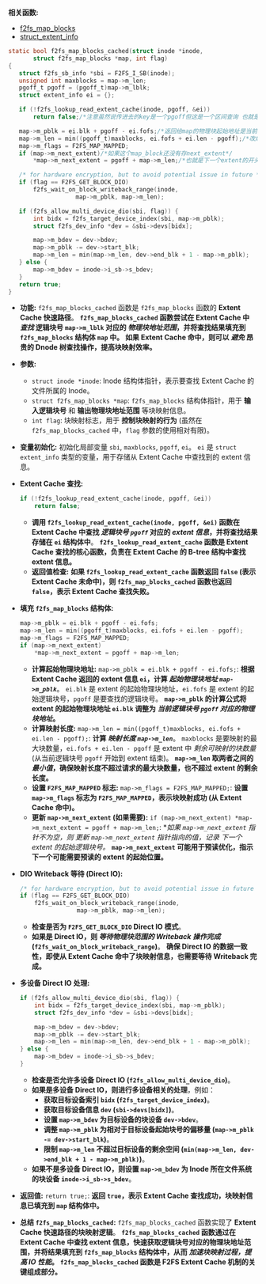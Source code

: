  **相关函数:**
* [f2fs_map_blocks](https://github.com/sigmanature/learn_os_note/blob/main/6.13.1%E5%86%85%E6%A0%B8%E6%96%87%E6%A1%A3%E6%B3%A8%E9%87%8A/fs/f2fs/data.c/f2fs_map_blocks.md)
* [struct_extent_info](https://github.com/sigmanature/learn_os_note/blob/main/6.13.1%E5%86%85%E6%A0%B8%E6%96%87%E6%A1%A3%E6%B3%A8%E9%87%8A/fs/f2fs/f2fs.h/struct_extent_info.md)
 ```c
static bool f2fs_map_blocks_cached(struct inode *inode,
		struct f2fs_map_blocks *map, int flag)
{
	struct f2fs_sb_info *sbi = F2FS_I_SB(inode);
	unsigned int maxblocks = map->m_len;
	pgoff_t pgoff = (pgoff_t)map->m_lblk;
	struct extent_info ei = {};

	if (!f2fs_lookup_read_extent_cache(inode, pgoff, &ei))
		return false;/*注意虽然说传进去的key是一个pgoff但这是一个区间查询 也就是pgoff只要落入一个extent所在的区间就能直接返回这个extent信息*/

	map->m_pblk = ei.blk + pgoff - ei.fofs;/*返回给map的物理块起始地址是当前的页索引减去extent的起始的文件索引(也就是当前也索引相对于当前extent的长度)加上extent当前的物理块起始地址*/
	map->m_len = min((pgoff_t)maxblocks, ei.fofs + ei.len - pgoff);/*改成min(maxblocks,el.len-(pgoff-ei.fofs)更清楚一点就是当前要求的长度和当前extent剩余的长度取最小值*/
	map->m_flags = F2FS_MAP_MAPPED;
	if (map->m_next_extent)/*如果这个map_block还没有存next_extent*/
		*map->m_next_extent = pgoff + map->m_len;/*也就是下一个extent的开头对应的页索引*/

	/* for hardware encryption, but to avoid potential issue in future */
	if (flag == F2FS_GET_BLOCK_DIO)
		f2fs_wait_on_block_writeback_range(inode,
					map->m_pblk, map->m_len);

	if (f2fs_allow_multi_device_dio(sbi, flag)) {
		int bidx = f2fs_target_device_index(sbi, map->m_pblk);
		struct f2fs_dev_info *dev = &sbi->devs[bidx];

		map->m_bdev = dev->bdev;
		map->m_pblk -= dev->start_blk;
		map->m_len = min(map->m_len, dev->end_blk + 1 - map->m_pblk);
	} else {
		map->m_bdev = inode->i_sb->s_bdev;
	}
	return true;
}
```

*   **功能:** `f2fs_map_blocks_cached` 函数是 `f2fs_map_blocks` 函数的 **Extent Cache 快速路径**。  **`f2fs_map_blocks_cached` 函数尝试在 Extent Cache 中 *查找* 逻辑块号 `map->m_lblk` 对应的 *物理块地址范围*，并将查找结果填充到 `f2fs_map_blocks` 结构体 `map` 中。**  **如果 Extent Cache 命中，则可以 *避免* 昂贵的 Dnode 树查找操作，提高块映射效率。**

*   **参数:**
    *   `struct inode *inode`:  Inode 结构体指针，表示要查找 Extent Cache 的文件所属的 Inode。
    *   `struct f2fs_map_blocks *map`:  `f2fs_map_blocks` 结构体指针，用于 **输入逻辑块号** 和 **输出物理块地址范围** 等块映射信息。
    *   `int flag`:  块映射标志，用于 **控制块映射的行为** (虽然在 `f2fs_map_blocks_cached` 中，`flag` 参数的使用相对有限)。

*   **变量初始化:**  初始化局部变量 `sbi`, `maxblocks`, `pgoff`, `ei`。  `ei` 是 `struct extent_info` 类型的变量，用于存储从 Extent Cache 中查找到的 extent 信息。

*   **Extent Cache 查找:**
    ```c
    if (!f2fs_lookup_read_extent_cache(inode, pgoff, &ei))
        return false;
    ```
    *   **调用 `f2fs_lookup_read_extent_cache(inode, pgoff, &ei)` 函数在 Extent Cache 中查找 *逻辑块号 `pgoff`* 对应的 *extent 信息*，并将查找结果存储在 `ei` 结构体中**。  **`f2fs_lookup_read_extent_cache` 函数是 Extent Cache 查找的核心函数，负责在 Extent Cache 的 B-tree 结构中查找 extent 信息。**
    *   **返回值检查:**  **如果 `f2fs_lookup_read_extent_cache` 函数返回 `false` (表示 Extent Cache 未命中)，则 `f2fs_map_blocks_cached` 函数也返回 `false`，表示 Extent Cache 查找失败。**

*   **填充 `f2fs_map_blocks` 结构体:**
    ```c
    map->m_pblk = ei.blk + pgoff - ei.fofs;
    map->m_len = min((pgoff_t)maxblocks, ei.fofs + ei.len - pgoff);
    map->m_flags = F2FS_MAP_MAPPED;
    if (map->m_next_extent)
        *map->m_next_extent = pgoff + map->m_len;
    ```
    *   **计算起始物理块地址:**  `map->m_pblk = ei.blk + pgoff - ei.fofs;`:  **根据 Extent Cache 返回的 extent 信息 `ei`，计算 *起始物理块地址 `map->m_pblk`***。  `ei.blk` 是 extent 的起始物理块地址，`ei.fofs` 是 extent 的起始逻辑块号，`pgoff` 是要查找的逻辑块号。  **`map->m_pblk` 的计算公式将 extent 的起始物理块地址 `ei.blk` 调整为 *当前逻辑块号 `pgoff` 对应的物理块地址*。**
    *   **计算映射长度:**  `map->m_len = min((pgoff_t)maxblocks, ei.fofs + ei.len - pgoff);`:  **计算 *映射长度 `map->m_len`***。  `maxblocks` 是要映射的最大块数量，`ei.fofs + ei.len - pgoff` 是 extent 中 *剩余可映射的块数量* (从当前逻辑块号 `pgoff` 开始到 extent 结束)。  **`map->m_len` 取两者之间的 *最小值*，确保映射长度不超过请求的最大块数量，也不超过 extent 的剩余长度。**
    *   **设置 `F2FS_MAP_MAPPED` 标志:**  `map->m_flags = F2FS_MAP_MAPPED;`:  **设置 `map->m_flags` 标志为 `F2FS_MAP_MAPPED`，表示块映射成功 (从 Extent Cache 命中)。**
    *   **更新 `map->m_next_extent` (如果需要):**  `if (map->m_next_extent) *map->m_next_extent = pgoff + map->m_len;`:  **如果 `map->m_next_extent` 指针不为空，则 *更新 `map->m_next_extent` 指针指向的值，记录 *下一个 extent 的起始逻辑块号*。**  **`map->m_next_extent` 可能用于预读优化，指示下一个可能需要预读的 extent 的起始位置。**

*   **DIO Writeback 等待 (Direct IO):**
    ```c
    /* for hardware encryption, but to avoid potential issue in future */
    if (flag == F2FS_GET_BLOCK_DIO)
        f2fs_wait_on_block_writeback_range(inode,
                    map->m_pblk, map->m_len);
    ```
    *   **检查是否为 `F2FS_GET_BLOCK_DIO` Direct IO 模式**。
    *   **如果是 Direct IO，则 *等待物理块范围的 Writeback 操作完成* (`f2fs_wait_on_block_writeback_range`)**。  **确保 Direct IO 的数据一致性，即使从 Extent Cache 命中了块映射信息，也需要等待 Writeback 完成。**

*   **多设备 Direct IO 处理:**
    ```c
    if (f2fs_allow_multi_device_dio(sbi, flag)) {
        int bidx = f2fs_target_device_index(sbi, map->m_pblk);
        struct f2fs_dev_info *dev = &sbi->devs[bidx];

        map->m_bdev = dev->bdev;
        map->m_pblk -= dev->start_blk;
        map->m_len = min(map->m_len, dev->end_blk + 1 - map->m_pblk);
    } else {
        map->m_bdev = inode->i_sb->s_bdev;
    }
    ```
    *   **检查是否允许多设备 Direct IO (`f2fs_allow_multi_device_dio`)**。
    *   **如果是多设备 Direct IO，则进行多设备相关的处理**，例如：
        *   **获取目标设备索引 `bidx` (`f2fs_target_device_index`)**。
        *   **获取目标设备信息 `dev` (`sbi->devs[bidx]`)**。
        *   **设置 `map->m_bdev` 为目标设备的块设备 `dev->bdev`**。
        *   **调整 `map->m_pblk` 为相对于目标设备起始块号的偏移量 (`map->m_pblk -= dev->start_blk`)**。
        *   **限制 `map->m_len` 不超过目标设备的剩余空间 (`min(map->m_len, dev->end_blk + 1 - map->m_pblk)`)**。
    *   **如果不是多设备 Direct IO，则设置 `map->m_bdev` 为 Inode 所在文件系统的块设备 `inode->i_sb->s_bdev`**。

*   **返回值:**  `return true;`:  **返回 `true`，表示 Extent Cache 查找成功，块映射信息已填充到 `map` 结构体中。**

*   **总结 `f2fs_map_blocks_cached`:**  `f2fs_map_blocks_cached` 函数实现了 **Extent Cache 快速路径的块映射逻辑**。  **`f2fs_map_blocks_cached` 函数通过在 Extent Cache 中查找 extent 信息，快速获取逻辑块号对应的物理块地址范围，并将结果填充到 `f2fs_map_blocks` 结构体中，从而 *加速块映射过程，提高 IO 性能*。**  **`f2fs_map_blocks_cached` 函数是 F2FS Extent Cache 机制的关键组成部分。**



